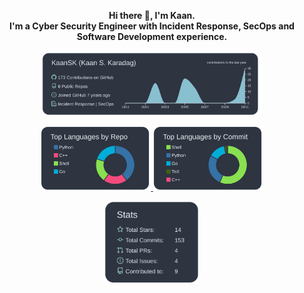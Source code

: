 <p align="center">
  <b> Hi there <g-emoji class="g-emoji rich-diff-level-one" alias="wave" fallback-src="https://github.githubassets.com/images/icons/emoji/unicode/1f44b.png">👋</g-emoji>, I'm Kaan.</br> 
  <b> I'm a Cyber Security Engineer with Incident Response, SecOps and Software Development experience.</br></br>
  <a href='https://kaankaradag.com'>
   <img width="70%" src='https://raw.githubusercontent.com/KaanSK/kaansk/master/profile-summary-card-output/nord_dark/0-profile-details.svg'/>
 
  </p>
<p align="center">
  <img width="35%"  src="https://raw.githubusercontent.com/KaanSK/kaansk/master/profile-summary-card-output/nord_dark/1-repos-per-language.svg">
  <img width="35%"  src="https://raw.githubusercontent.com/KaanSK/kaansk/master/profile-summary-card-output/nord_dark/2-most-commit-language.svg">
</p>
<p align="center">
  <img width="30%" src="https://raw.githubusercontent.com/KaanSK/kaansk/master/profile-summary-card-output/nord_dark/3-stats.svg">
</p>
 </a>
